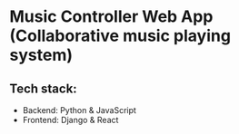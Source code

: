 # Music Controller Web App (Collaborative music playing system)

## Tech stack:
- Backend: Python & JavaScript
- Frontend: Django & React